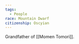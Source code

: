```yaml
---
tags:
  - People
race: Mountain Dwarf
citizenship: Oscyian
---
```


Grandfather of [[Momen Tomori]].